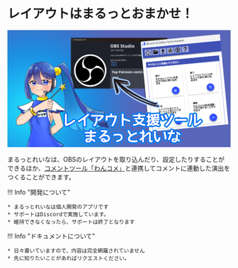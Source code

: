 # レイアウトはまるっとおまかせ！

![Image title](images/title.jpg)

まるっとれいなは、OBSのレイアウトを取り込んだり、設定したりすることができるほか、[コメントツール「わんコメ」](https://onecomme.com/)と連携してコメントに連動した演出をつくることができます。

!!! Info "開発について"

    * まるっとれいなは個人開発のアプリです
    * サポートはDiscordで実施しています。
    * 維持できなくなったら、サポートは終了となります

!!! Info "ドキュメントについて"

    * 日々書いていますので、内容は完全網羅されていません
    * 先に知りたいことがあればリクエストください。

